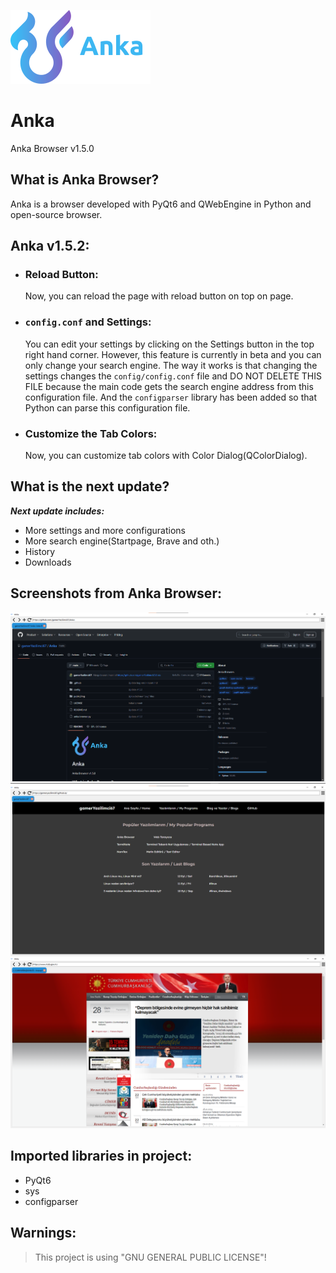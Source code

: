 ![Anka](public/img/logo.png)
# Anka

Anka Browser v1.5.0

## What is Anka Browser?

Anka is a browser developed with PyQt6 and QWebEngine in Python and open-source browser.

## Anka v1.5.2:

- ### Reload Button:
  Now, you can reload the page with reload button on top on page.
- ### ``config.conf`` and Settings:
  You can edit your settings by clicking on the Settings button in the top right hand corner. However, this feature is currently in beta and you can only change your search engine. The way it works is that changing the settings changes the ``config/config.conf`` file and DO NOT DELETE THIS FILE because the main code gets the search engine address from this configuration file. And the ``configparser`` library has been added so that Python can parse this configuration file.
- ### Customize the Tab Colors:
  Now, you can customize tab colors with Color Dialog(QColorDialog).

## What is the next update?
***Next update includes:***

- More settings and more configurations
- More search engine(Startpage, Brave and oth.)
- History 
- Downloads

## Screenshots from Anka Browser:
![Screenshot](./.github/docs/img/image.png)
![Screenshot2](./.github/docs/img/image-1.png)
![Screenshot3](./.github/docs/img/image-2.png)

## Imported libraries in project:

- PyQt6
- sys
- configparser

## Warnings:
> This project is using "GNU GENERAL PUBLIC LICENSE"!
